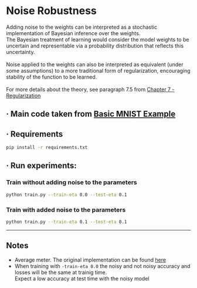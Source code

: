 # Noise Robustness
Adding noise to the weights can be interpreted as a stochastic implementation of Bayesian inference over the weights. <br>
The Bayesian treatment of learning would consider the model weights to be uncertain and representable via a probability distribution that reflects this uncertainty. <br> <br>
Noise applied to the weights can also be interpreted as equivalent (under some assumptions) to a more traditional form of regularization, encouraging stability of the function to be learned. <br><br>
For more details about the theory, see paragraph 7.5 from [Chapter 7 - Regularization](https://www.deeplearningbook.org/contents/regularization.html)

## · Main code taken from [Basic MNIST Example](https://github.com/pytorch/examples/tree/master/mnist)

## · Requirements
```bash
pip install -r requirements.txt
```
## · Run experiments:
### Train without adding noise to the parameters
```bash
python train.py --train-eta 0.0 --test-eta 0.1
```

### Train with added noise to the parameters
```bash
python train.py --train-eta 0.1 --test-eta 0.1
```

------------------------------------------------------------------------

## Notes
* Average meter. The original implementation can be found [here](https://github.com/pytorch/examples/blob/master/imagenet/main.py#L359-L380) 
* When training with `-train-eta 0.0` the noisy and not noisy accuracy and losses will be the same at trainig time. <br> Expect a low accuracy at test time with the noisy model
